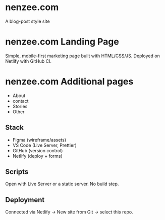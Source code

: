 # nenzee.com

A blog-post style site

# nenzee.com Landing Page

Simple, mobile-first marketing page built with HTML/CSS/JS. Deployed on Netlify with GitHub CI.

# nenzee.com Additional pages

 - About
 - contact
 - Stories
 - Other

## Stack

- Figma (wireframe/assets)
- VS Code (Live Server, Prettier)
- GitHub (version control)
- Netlify (deploy + forms)

## Scripts

Open with Live Server or a static server. No build step.

## Deployment

Connected via Netlify → New site from Git → select this repo.

